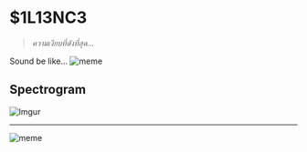 # $1L13NC3
> *ความเงียบที่ดังที่สุด...*

Sound be like... 
![meme](http://www.quickmeme.com/img/51/51f61630a7ba470bc52ba2713b016ace3498e3551a3b0cbda1ca83bd9ccabbc1.jpg)

## Spectrogram
![Imgur](https://imgur.com/absEhwa.png)

---

![meme](https://i.redd.it/me9k305fcmx51.png)
